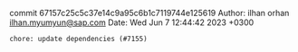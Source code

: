 commit 67157c25c5c37e14c9a95c6b1c7119744e125619
Author: ilhan orhan <ilhan.myumyun@sap.com>
Date:   Wed Jun 7 12:44:42 2023 +0300

    chore: update dependencies (#7155)
